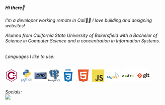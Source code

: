 <link rel="stylesheet" href="path/to/bootstrap/css/bootstrap.min.css">
<link rel="stylesheet" href="path/to/font-awesome/css/font-awesome.min.css">
<h5>Hi there🌸</h5>
<h6>I'm a developer working remote in Cali👩‍💻 I love building and designing websites!
<p></p>Alumna from California State University of Bakersfield with a Bachelor of Science in Computer Science and a concentration in Information Systems.</h6>
</h6>
<h6>Languages I like to use:</h6>
<div>
  <img src="https://github.com/devicons/devicon/blob/master/icons/cplusplus/cplusplus-line.svg" title="Cplusplus" alt="C" width="40" height="40"/>&nbsp;
  <img src="https://github.com/devicons/devicon/blob/master/icons/python/python-original-wordmark.svg" title="Python" **alt="Py" width="40" height="40"/>
  <img src="https://github.com/devicons/devicon/blob/master/icons/php/php-original.svg" title="Php" **alt="Php" width="40" height="40"/>
  <img src="https://github.com/devicons/devicon/blob/master/icons/postgresql/postgresql-original-wordmark.svg" title="Psql" **alt="Psql" width="40" height="40"/>
  <img src="https://github.com/devicons/devicon/blob/master/icons/css3/css3-plain-wordmark.svg"  title="CSS3" alt="CSS" width="40" height="40"/>&nbsp;
  <img src="https://github.com/devicons/devicon/blob/master/icons/html5/html5-original.svg" title="HTML5" alt="HTML" width="40" height="40"/>&nbsp;
  <img src="https://github.com/devicons/devicon/blob/master/icons/javascript/javascript-original.svg" title="JavaScript" alt="JavaScript" width="40" height="40"/>&nbsp;
  <img src="https://github.com/devicons/devicon/blob/master/icons/mysql/mysql-original-wordmark.svg" title="MySQL"  alt="MySQL" width="40" height="40"/>&nbsp;
  <img src="https://github.com/devicons/devicon/blob/master/icons/nodejs/nodejs-original-wordmark.svg" title="NodeJS" alt="NodeJS" width="40" height="40"/>&nbsp;
  <img src="https://github.com/devicons/devicon/blob/master/icons/git/git-original-wordmark.svg" title="Git" **alt="Git" width="40" height="40"/>
</div>
<h6>Socials:<br><a href="https://instagram.com/mabellegabrielleluna"><img src="https://github.com/shikhar1020jais1/Git-Social/blob/4fb8aba53a2500eb13bee4affeb415e4300b40da/Icons/Instagram.png"></a></h6>

<!--
**MabelleLuna/MabelleLuna** is a ✨ _special_ ✨ repository because its `README.md` (this file) appears on your GitHub profile.

Here are some ideas to get you started:

- 🔭 I’m currently working on ...
- 🌱 I’m currently learning ...
- 👯 I’m looking to collaborate on ...
- 🤔 I’m looking for help with ...
- 💬 Ask me about ...
- 📫 How to reach me: ...
- 😄 Pronouns: ...
- ⚡ Fun fact: ...
-->
